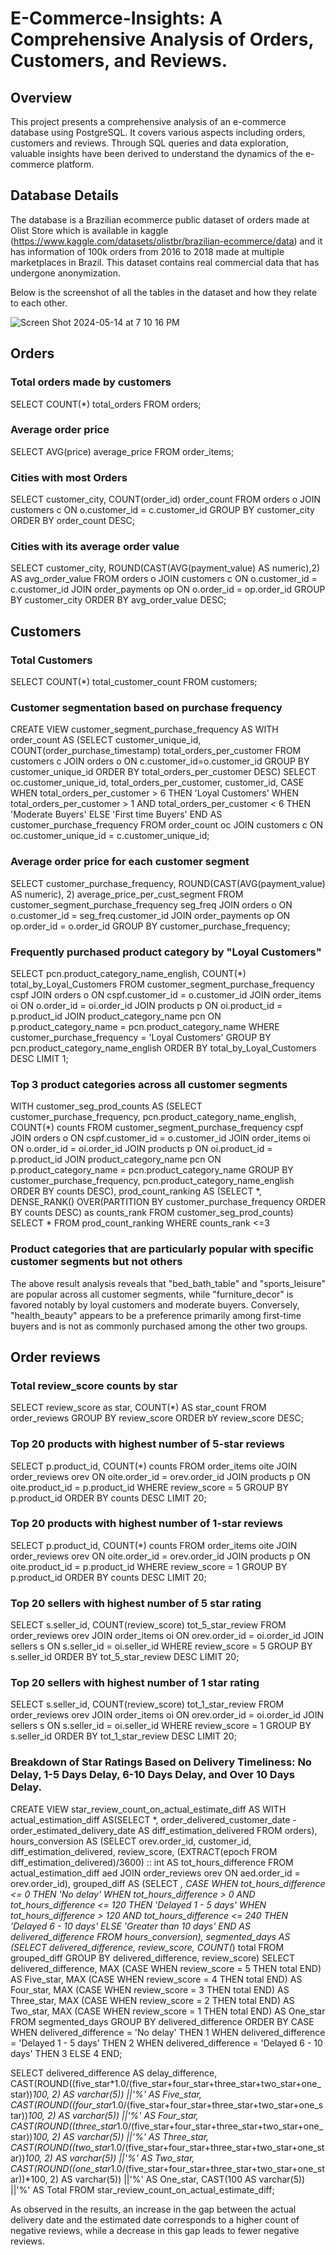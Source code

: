 # E-Commerce-Insights: A Comprehensive Analysis of Orders, Customers, and Reviews.

## Overview

This project presents a comprehensive analysis of an e-commerce database using PostgreSQL. It covers various aspects including orders, customers and reviews. Through SQL queries and data exploration, valuable insights have been derived to understand the dynamics of the e-commerce platform.

## Database Details

The database is a Brazilian ecommerce public dataset of orders made at Olist Store which is available in kaggle (https://www.kaggle.com/datasets/olistbr/brazilian-ecommerce/data) and it has information of 100k orders from 2016 to 2018 made at multiple marketplaces in Brazil. This dataset contains real commercial data that has undergone anonymization.

Below is the screenshot of all the tables in the dataset and how they relate to each other.

![Screen Shot 2024-05-14 at 7 10 16 PM](https://github.com/sowmiya-rajkumar/E-Commerce-Insights-using-SQL/assets/98767488/ef6d7dc8-a825-40b9-bbd3-9213cf8e889e)

## Orders


### Total orders made by customers

SELECT COUNT(*) total_orders
FROM orders;


### Average order price

SELECT AVG(price) average_price
FROM order_items;


### Cities with most Orders

SELECT customer_city, COUNT(order_id) order_count
FROM orders o JOIN customers c ON o.customer_id = c.customer_id
GROUP BY customer_city
ORDER BY order_count DESC;


### Cities with its average order value

SELECT customer_city, ROUND(CAST(AVG(payment_value) AS numeric),2) AS avg_order_value
FROM orders o JOIN customers c ON o.customer_id = c.customer_id
				JOIN order_payments op ON o.order_id = op.order_id
GROUP BY customer_city
ORDER BY avg_order_value DESC;


## Customers


### Total Customers

SELECT COUNT(*) total_customer_count
FROM customers;


### Customer segmentation based on purchase frequency

CREATE VIEW customer_segment_purchase_frequency AS
	WITH order_count AS (SELECT customer_unique_id, COUNT(order_purchase_timestamp) total_orders_per_customer
						FROM customers c JOIN orders o ON c.customer_id=o.customer_id
						GROUP BY customer_unique_id
						ORDER BY total_orders_per_customer DESC)
	SELECT oc.customer_unique_id, total_orders_per_customer, customer_id, 
				CASE
				WHEN total_orders_per_customer > 6 THEN 'Loyal Customers'
				WHEN total_orders_per_customer > 1 AND total_orders_per_customer < 6 THEN 'Moderate Buyers'
				ELSE 'First time Buyers'
				END AS customer_purchase_frequency
	FROM order_count oc JOIN customers c ON oc.customer_unique_id = c.customer_unique_id;


### Average order price for each customer segment

SELECT customer_purchase_frequency, ROUND(CAST(AVG(payment_value) AS numeric), 2) average_price_per_cust_segment
FROM customer_segment_purchase_frequency seg_freq 
					JOIN orders o ON o.customer_id = seg_freq.customer_id
					JOIN order_payments op ON op.order_id = o.order_id
GROUP BY customer_purchase_frequency;


### Frequently purchased product category by "Loyal Customers"

SELECT pcn.product_category_name_english, COUNT(*) total_by_Loyal_Customers
FROM customer_segment_purchase_frequency cspf 
								JOIN orders o ON cspf.customer_id = o.customer_id
								JOIN order_items oi ON o.order_id = oi.order_id
								JOIN products p ON oi.product_id = p.product_id
								JOIN product_category_name pcn ON p.product_category_name = pcn.product_category_name
WHERE customer_purchase_frequency = 'Loyal Customers'
GROUP BY pcn.product_category_name_english
ORDER BY total_by_Loyal_Customers DESC LIMIT 1;


### Top 3 product categories across all customer segments

WITH customer_seg_prod_counts AS (SELECT customer_purchase_frequency, pcn.product_category_name_english, COUNT(*) counts
								FROM customer_segment_purchase_frequency cspf 
																JOIN orders o ON cspf.customer_id = o.customer_id
																JOIN order_items oi ON o.order_id = oi.order_id
																JOIN products p ON oi.product_id = p.product_id
																JOIN product_category_name pcn ON p.product_category_name = pcn.product_category_name
								GROUP BY customer_purchase_frequency, pcn.product_category_name_english
								ORDER BY counts DESC),
	prod_count_ranking AS (SELECT *, DENSE_RANK() OVER(PARTITION BY customer_purchase_frequency ORDER BY counts DESC) as counts_rank
				FROM customer_seg_prod_counts)
SELECT *
FROM prod_count_ranking
WHERE counts_rank <=3


### Product categories that are particularly popular with specific customer segments but not others

The above result analysis reveals that "bed_bath_table" and "sports_leisure" are popular across all customer segments, while "furniture_decor" is favored notably by loyal customers and moderate buyers.
Conversely, "health_beauty" appears to be a preference primarily among first-time buyers and is not as commonly purchased among the other two groups.


## Order reviews


### Total review_score counts by star

SELECT review_score as star, COUNT(*) AS star_count
FROM order_reviews
GROUP BY review_score
ORDER bY review_score DESC;


### Top 20 products with highest number of 5-star reviews

SELECT p.product_id, COUNT(*) counts
FROM order_items oite JOIN order_reviews orev ON oite.order_id = orev.order_id
						JOIN products p ON oite.product_id = p.product_id
WHERE review_score = 5
GROUP BY p.product_id
ORDER BY counts DESC LIMIT 20;


### Top 20 products with highest number of 1-star reviews

SELECT p.product_id, COUNT(*) counts
FROM order_items oite JOIN order_reviews orev ON oite.order_id = orev.order_id
						JOIN products p ON oite.product_id = p.product_id
WHERE review_score = 1
GROUP BY p.product_id
ORDER BY counts DESC LIMIT 20;


### Top 20 sellers with highest number of 5 star rating

SELECT s.seller_id, COUNT(review_score) tot_5_star_review
FROM order_reviews orev JOIN order_items oi ON orev.order_id = oi.order_id
						JOIN sellers s ON s.seller_id = oi.seller_id
WHERE review_score = 5
GROUP BY s.seller_id
ORDER BY tot_5_star_review DESC LIMIT 20;


### Top 20 sellers with highest number of 1 star rating

SELECT s.seller_id, COUNT(review_score) tot_1_star_review
FROM order_reviews orev JOIN order_items oi ON orev.order_id = oi.order_id
						JOIN sellers s ON s.seller_id = oi.seller_id
WHERE review_score = 1
GROUP BY s.seller_id
ORDER BY tot_1_star_review DESC LIMIT 20;


### Breakdown of Star Ratings Based on Delivery Timeliness: No Delay, 1-5 Days Delay, 6-10 Days Delay, and Over 10 Days Delay.

CREATE VIEW star_review_count_on_actual_estimate_diff AS
	WITH actual_estimation_diff AS(SELECT *, order_delivered_customer_date - order_estimated_delivery_date 
																AS diff_estimation_delivered
								FROM orders),
		hours_conversion AS (SELECT orev.order_id, customer_id, diff_estimation_delivered, review_score, 
										(EXTRACT(epoch FROM diff_estimation_delivered)/3600) :: int AS tot_hours_difference
							FROM actual_estimation_diff aed JOIN order_reviews orev ON aed.order_id = orev.order_id),
		grouped_diff AS (SELECT *, CASE
										WHEN tot_hours_difference <= 0 THEN 'No delay'
										WHEN tot_hours_difference > 0 AND tot_hours_difference <= 120 THEN 'Delayed 1 - 5 days'
										WHEN tot_hours_difference > 120 AND tot_hours_difference <= 240 THEN 'Delayed 6 - 10 days'
										ELSE 'Greater than 10 days'
										END AS delivered_difference
							FROM hours_conversion),
		segmented_days AS (SELECT delivered_difference, review_score, COUNT(*) total
								FROM grouped_diff
								GROUP BY delivered_difference, review_score)
	SELECT delivered_difference,
		MAX (CASE WHEN review_score = 5 THEN total END) AS Five_star,
		MAX (CASE WHEN review_score = 4 THEN total END) AS Four_star,
		MAX (CASE WHEN review_score = 3 THEN total END) AS Three_star,
		MAX (CASE WHEN review_score = 2 THEN total END) AS Two_star,
		MAX (CASE WHEN review_score = 1 THEN total END) AS One_star
	FROM segmented_days
	GROUP BY delivered_difference
	ORDER BY CASE
				WHEN delivered_difference = 'No delay' THEN 1
				WHEN delivered_difference = 'Delayed 1 - 5 days' THEN 2
				WHEN delivered_difference = 'Delayed 6 - 10 days' THEN 3
				ELSE 4
			END;


SELECT delivered_difference AS delay_difference,
		CAST(ROUND((five_star*1.0/(five_star+four_star+three_star+two_star+one_star))*100, 2) AS varchar(5)) ||'%' AS Five_star,
		CAST(ROUND((four_star*1.0/(five_star+four_star+three_star+two_star+one_star))*100, 2) AS varchar(5)) ||'%' AS Four_star,
		CAST(ROUND((three_star*1.0/(five_star+four_star+three_star+two_star+one_star))*100, 2) AS varchar(5)) ||'%' AS Three_star,
		CAST(ROUND((two_star*1.0/(five_star+four_star+three_star+two_star+one_star))*100, 2) AS varchar(5)) ||'%' AS Two_star,
		CAST(ROUND((one_star*1.0/(five_star+four_star+three_star+two_star+one_star))*100, 2) AS varchar(5)) ||'%' AS One_star,
		CAST(100 AS varchar(5)) ||'%' AS Total
FROM star_review_count_on_actual_estimate_diff;

As observed in the results, an increase in the gap between the actual delivery date and the estimated date corresponds to a higher count of negative reviews, while a decrease in this gap leads to fewer negative reviews.
